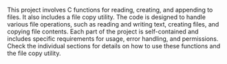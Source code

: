 This project involves C functions for reading, creating, and appending to files. It also includes a file copy utility. The code is designed to handle various file operations, such as reading and writing text, creating files, and copying file contents. Each part of the project is self-contained and includes specific requirements for usage, error handling, and permissions. Check the individual sections for details on how to use these functions and the file copy utility.
